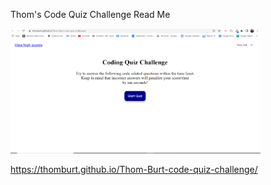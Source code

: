 Thom's Code Quiz Challenge Read Me

<img src="screenshots/final screenshot.PNG" alt="Thom's Code Quiz Final Deployment" width="400" height="200">


https://thomburt.github.io/Thom-Burt-code-quiz-challenge/